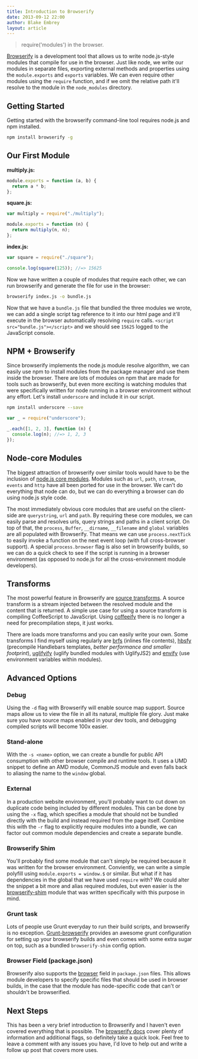 ```yaml
---
title: Introduction to Browserify
date: 2013-09-12 22:00
author: Blake Embrey
layout: article
---
```


> require('modules') in the browser.

[Browserify](https://github.com/substack/node-browserify) is a development tool that allows us to write node.js-style modules that compile for use in the browser. Just like node, we write our modules in separate files, exporting external methods and properties using the `module.exports` and `exports` variables. We can even require other modules using the `require` function, and if we omit the relative path it'll resolve to the module in the `node_modules` directory.

## Getting Started

Getting started with the browserify command-line tool requires node.js and npm installed.

```bash
npm install browserify -g
```

## Our First Module

**multiply.js:**

```javascript
module.exports = function (a, b) {
  return a * b;
};
```

**square.js:**

```javascript
var multiply = require("./multiply");

module.exports = function (n) {
  return multiply(n, n);
};
```

**index.js:**

```javascript
var square = require("./square");

console.log(square(125)); //=> 15625
```

Now we have written a couple of modules that require each other, we can run browserify and generate the file for use in the browser:

```bash
browserify index.js -o bundle.js
```

Now that we have a `bundle.js` file that bundled the three modules we wrote, we can add a single script tag reference to it into our html page and it'll execute in the browser automatically resolving `require` calls. `<script src="bundle.js"></script>` and we should see `15625` logged to the JavaScript console.

## NPM + Browserify

Since browserify implements the node.js module resolve algorithm, we can easily use npm to install modules from the package manager and use them inside the browser. There are lots of modules on npm that are made for tools such as browserify, but even more exciting is watching modules that were specifically written for node running in a browser environment without any effort. Let's install `underscore` and include it in our script.

```bash
npm install underscore --save
```

```javascript
var _ = require("underscore");

_.each([1, 2, 3], function (n) {
  console.log(n); //=> 1, 2, 3
});
```

## Node-core Modules

The biggest attraction of browserify over similar tools would have to be the inclusion of [node.js core modules](https://github.com/substack/node-browserify#compatibility). Modules such as `url`, `path`, `stream`, `events` and `http` have all been ported for use in the browser. We can't do everything that node can do, but we can do everything a browser can do using node.js style code.

The most immediately obvious core modules that are useful on the client-side are `querystring`, `url` and `path`. By requiring these core modules, we can easily parse and resolves urls, query strings and paths in a client script. On top of that, the `process`, `Buffer`, `__dirname`, `__filename` and `global` variables are all populated with Browserify. That means we can use `process.nextTick` to easily invoke a function on the next event loop (with full cross-browser support). A special `process.browser` flag is also set in browserify builds, so we can do a quick check to see if the script is running in a browser environment (as opposed to node.js for all the cross-environment module developers).

## Transforms

The most powerful feature in Browserify are [source transforms](https://github.com/substack/node-browserify#list-of-source-transforms). A source transform is a stream injected between the resolved module and the content that is returned. A simple use case for using a source transform is compiling CoffeeScript to JavaScript. Using [coffeeify](https://github.com/substack/coffeeify) there is no longer a need for precompilation steps, it just works.

There are loads more transforms and you can easily write your own. Some transforms I find myself using regularly are [brfs](https://github.com/substack/brfs) (inlines file contents), [hbsfy](https://github.com/epeli/node-hbsfy) (precompile Handlebars templates, _better performance and smaller footprint_), [uglifyify](https://github.com/hughsk/uglifyify) (uglify bundled modules with UglifyJS2) and [envify](https://github.com/hughsk/envify) (use environment variables within modules).

## Advanced Options

### Debug

Using the `-d` flag with Browserify will enable source map support. Source maps allow us to view the file in all its natural, multiple file glory. Just make sure you have source maps enabled in your dev tools, and debugging compiled scripts will become 100x easier.

### Stand-alone

With the `-s <name>` option, we can create a bundle for public API consumption with other browser compile and runtime tools. It uses a UMD snippet to define an AMD module, CommonJS module and even falls back to aliasing the name to the `window` global.

### External

In a production website environment, you'll probably want to cut down on duplicate code being included by different modules. This can be done by using the `-x` flag, which specifies a module that should not be bundled directly with the build and instead required from the page itself. Combine this with the `-r` flag to explicitly require modules into a bundle, we can factor out common module dependencies and create a separate bundle.

### Browserify Shim

You'll probably find some module that can't simply be required because it was written for the browser environment. Conviently, we can write a simple polyfill using `module.exports = window.$` or similar. But what if it has dependencies in the global that we have used `require` with? We could alter the snippet a bit more and alias required modules, but even easier is the [browserify-shim](https://github.com/thlorenz/browserify-shim) module that was written specifically with this purpose in mind.

### Grunt task

Lots of people use Grunt everyday to run their build scripts, and browserify is no exception. [Grunt-browserify](https://github.com/jmreidy/grunt-browserify) provides an awesome grunt configuration for setting up your browserify builds and even comes with some extra sugar on top, such as a bundled `browserify-shim` config option.

### Browser Field (package.json)

Browserify also supports the [browser](https://gist.github.com/shtylman/4339901) field in `package.json` files. This allows module developers to specify specific files that should be used in browser builds, in the case that the module has node-specific code that can't or shouldn't be browserified.

## Next Steps

This has been a very brief introduction to Browserify and I haven't even covered everything that is possible. The [browserify docs](https://github.com/substack/node-browserify) cover plenty of information and additional flags, so definitely take a quick look. Feel free to leave a comment with any issues you have, I'd love to help out and write a follow up post that covers more uses.
